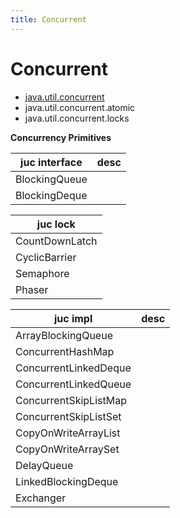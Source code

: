 ```yaml
---
title: Concurrent
---
```


# Concurrent

- [java.util.concurrent](https://docs.oracle.com/en/java/javase/17/docs/api/java.base/java/util/concurrent/package-summary.html)
- java.util.concurrent.atomic
- java.util.concurrent.locks

**Concurrency Primitives**

| juc interface | desc |
| ------------- | ---- |
| BlockingQueue |
| BlockingDeque |

| juc lock       |
| -------------- |
| CountDownLatch |
| CyclicBarrier  |
| Semaphore      |
| Phaser         |

| juc impl              | desc |
| --------------------- | ---- |
| ArrayBlockingQueue    |
| ConcurrentHashMap     |
| ConcurrentLinkedDeque |
| ConcurrentLinkedQueue |
| ConcurrentSkipListMap |
| ConcurrentSkipListSet |
| CopyOnWriteArrayList  |
| CopyOnWriteArraySet   |
| DelayQueue            |
| LinkedBlockingDeque   |
| Exchanger             |
